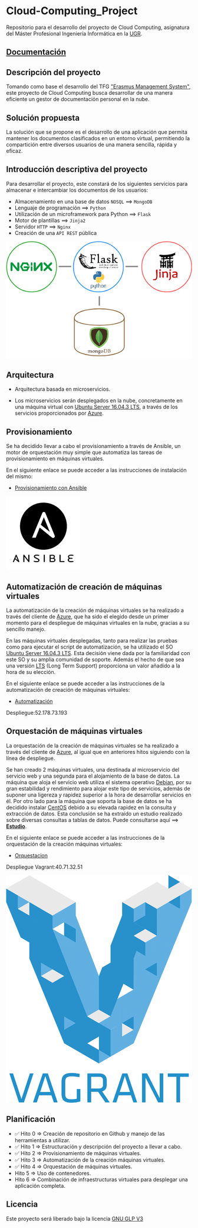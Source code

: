 # Cloud-Computing_Project

Repositorio para el desarrollo del proyecto de Cloud Computing, asignatura del Máster Profesional Ingeniería Informática en la [UGR](https://www.ugr.es/).

## [Documentación](https://ramongago.github.io/Cloud-Computing_Project/)

## Descripción del proyecto

Tomando como base el desarrollo del TFG ["Erasmus Management System"](http://www.emsystem.eu/), este proyecto de Cloud Computing busca desarrollar de una manera eficiente un gestor de documentación personal en la nube.

## Solución propuesta

La solución que se propone es el desarrollo de una aplicación que permita mantener los documentos clasificados en un entorno virtual, permitiendo la compartición entre diversos usuarios de una manera sencilla, rápida y eficaz.

## Introducción descriptiva del proyecto

Para desarrollar el proyecto, este constará de los siguientes servicios para almacenar e intercambiar los documentos de los usuarios:

- Almacenamiento en una base de datos `NOSQL` ==> `MongoDB`
- Lenguaje de programación ==> `Python`
- Utilización de un microframework para Python ==> `Flask`
- Motor de plantillas ==> `Jinja2`
- Servidor `HTTP` ==> `Nginx`
- Creación de una `API REST` pública


![alt text](docs/images/Flask+Mongo+Nginx+Jinja2.png "Diagrama")

## Arquitectura

- Arquitectura basada en microservicios.

- Los microservicios serán desplegados en la nube, concretamente en una máquina virtual con [Ubuntu Server 16.04.3 LTS](https://wiki.ubuntu.com/XenialXerus/ReleaseNotes?_ga=2.130289736.659109912.1510849497-1227624830.1510666285), a través de los servicios proporcionados por [Azure](https://azure.microsoft.com/es-es/).

## Provisionamiento

Se ha decidido llevar a cabo el provisionamiento a través de Ansible, un motor de orquestación muy simple que automatiza las tareas de provisionamiento en máquinas virtuales.

En el siguiente enlace se puede acceder a las instrucciones de instalación del mismo:

- [Provisionamiento con Ansible](provision/ansible)

![alt text](docs/images/ansible.png "Ansible")

## Automatización de creación de máquinas virtuales

La automatización de la creación de máquinas virtuales se ha realizado a través del cliente de [Azure](https://azure.microsoft.com/es-es/), que ha sido el elegido desde un primer momento para el despliegue de máquinas virtuales en la nube, gracias a su sencillo manejo.

En las máquinas virtuales desplegadas, tanto para realizar las pruebas como para ejecutar el script de automatización, se ha utilizado el SO [Ubuntu Server 16.04.3 LTS](https://wiki.ubuntu.com/XenialXerus/ReleaseNotes?_ga=2.130289736.659109912.1510849497-1227624830.1510666285). Esta decisión viene dada por la familiaridad con este SO  y su amplia comunidad de soporte. Además el hecho de que sea una versión [LTS](https://wiki.ubuntu.com/LTS) (Long Term Support) proporciona un valor añadido a la hora de su elección.

En el siguiente enlace se puede acceder a las instrucciones de la automatización de creación de máquinas virtuales:

- [Automatización](automation/)

Despliegue:52.178.73.193

## Orquestación de máquinas virtuales

La orquestación de la creación de máquinas virtuales se ha realizado a través del cliente de [Azure](https://azure.microsoft.com/es-es/), al igual que en anteriores hitos siguiendo con la línea de despliegue.

Se han creado 2 máquinas virtuales, una destinada al microservicio del servicio web y una segunda para el alojamiento de la base de datos.
La máquina que aloja el servicio web utiliza el sistema operativo [Debian](https://www.debian.org/intro/about), por su gran estabilidad y rendimiento para alojar este tipo de servicios, además de suponer una ligereza y rapidez superior a la hora de desarrollar servicios en él.
Por otro lado para la máquina que soporta la base de datos se ha decidido instalar [CentOS](https://www.centos.org/about/) debido a su elevada rapidez en la consulta y extracción de datos. Esta conclusión se ha extraído un estudio realizado sobre diversas consultas a tablas de datos. Puede consultarse aquí ==> [**Estudio**](http://investigacionit.com.ar/es/el-mejor-linux-para-mysql/).

En el siguiente enlace se puede acceder a las instrucciones de la orquestación de la creación máquinas virtuales:

- [Orquestacion](orquestacion/)

Despliegue Vagrant:40.71.32.51

![alt text](docs/images/vagrant.png "Vagrant")

## Planificación

- :white_check_mark: Hito 0 => Creación de repositorio en Github y manejo de las herramientas a utilizar.
- :white_check_mark: Hito 1 => Estructuración y descripción del proyecto a llevar a cabo.
- :white_check_mark: Hito 2 => Provisionamiento de máquinas virtuales.
- :white_check_mark: Hito 3 => Automatización de la creación máquinas virtuales.
- :white_check_mark: Hito 4 => Orquestación de máquinas virtuales.
- Hito 5 => Uso de contenedores.
- Hito 6 => Combinación de infraestructuras virtuales para desplegar una aplicación completa.


## Licencia
Este proyecto será liberado bajo la licencia [GNU GLP V3](https://github.com/RamonGago/Cloud-Computing_Project/blob/master/LICENSE)
